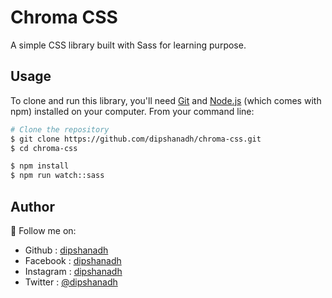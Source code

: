 # Chroma CSS

A simple CSS library built with Sass for learning purpose.

## Usage

To clone and run this library, you'll need [Git](https://git-scm.com/downloads) and [Node.js](https://nodejs.org/en/download/) (which comes with npm) installed on your computer. From your command line:

```bash
# Clone the repository
$ git clone https://github.com/dipshanadh/chroma-css.git
$ cd chroma-css

$ npm install
$ npm run watch::sass
```

## Author

🛴 Follow me on:

- Github : [dipshanadh](https://github.com/dipshanadh)
- Facebook : [dipshanadh](https://facebook.com/dipshanadh)
- Instagram : [dipshanadh](https://instagram.com/dipshanadh)
- Twitter : [@dipshanadh](https://twitter.com/@dipshanadh)
